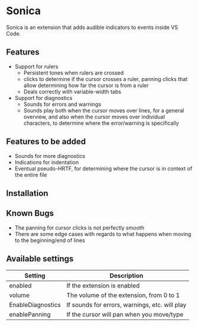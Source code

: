# Sonica
Sonica is an extension that adds audible indicators to events inside VS Code.

## Features
- Support for rulers
  - Persistent tones when rulers are crossed
  - clicks to determine if the cursor crosses a ruler, panning clicks that allow determining how far the cursor is from a ruler
  - Deals correctly with variable-width tabs
- Support for diagnostics
  - Sounds for errors and warnings
  - Sounds play both when the cursor moves over lines, for a general overview, and also when the cursor moves over individual characters, to determine where the error/warning is specifically

## Features to be added
- Sounds for more diagnostics
- Indications for indentation
- Eventual pseudo-HRTF, for determining where the cursor is in context of the entire file

## Installation

## Known Bugs
- The panning for cursor clicks is not perfectly smooth
- There are some edge cases with regards to what happens when moving to the beginning/end of lines

## Available settings

| Setting | Description |
| --- | --- |
| enabled | If the extension is enabled |
| volume | The volume of the extension, from 0 to 1 |
| EnableDiagnostics | If sounds for errors, warnings, etc. will play |
| enablePanning | If the cursor will pan when you move/type |

